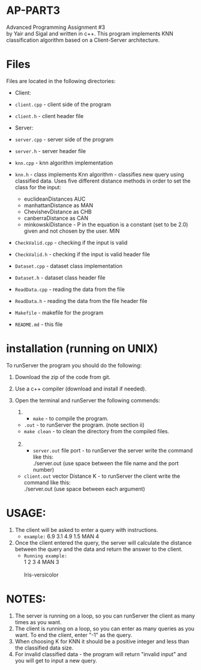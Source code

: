 # AP-PART3
Advanced Programming Assignment #3
<br> by Yair and Sigal and written in c++.
This program implements KNN classification algorithm based on a Client-Server architecture.

# Files
Files are located in the following directories:
* Client:
* `client.cpp` - client side of the program
* `client.h` - client header file

* Server:
* `server.cpp` - server side of the program
* `server.h` - server header file
* `knn.cpp` - knn algorithm implementation
* `knn.h`  - class implements Knn algorithm - classifies new query using classified data.
  Uses five different distance methods in order to set the class for the input:
    * euclideanDistances AUC <br>
    * manhattanDistance as MAN<br>
    * ChevishevDistance as CHB<br>
    * canberraDistance as CAN<br>
    * minkowskiDistance - P in the equation is a constant (set to be 2.0) given and not chosen by the user. MIN<br>
* `CheckValid.cpp` - checking if the input is valid
* `CheckValid.h` - checking if the input is valid header file
* `Dataset.cpp` - dataset class implementation
* `Dataset.h` - dataset class header file
* `ReadData.cpp` - reading the data from the file
* `ReadData.h` - reading the data from the file header file


* `Makefile` - makefile for the program
* `README.md` - this file

# installation (running on UNIX)
To runServer the program you should do the following:<br>
1. Download the zip of the code from git.
2. Use a c++ compiler (download and install if needed).
3. Open the terminal and runServer the following commends:<br>
    1. * `make` - to compile the program.
    * `.out` - to runServer the program. (note section ii)
    * `make clean` - to clean the directory from the compiled files.<br><br>

    2. * `server.out` file port - to runServer the server write the command like this:<br>
         ./server.out <your file name> <port> (use space between the file name and the port number)
    * `client.out` vector Distance K - to runServer the client write the command like this:<br>
      ./server.out <distance> <K> (use space between each argument)<br>

# USAGE:
1. The client will be asked to enter a query with instructions.
    * `example:`
      6.9 3.1 4.9 1.5 MAN 4
2. Once the client entered the query, the server will calculate the distance between the query and the data and return the answer to the client.
    * `Running example:`
      <br>1 2 3 4 MAN 3 <br>
      <br>Iris-versicolor<br>

# NOTES:
1. The server is running on a loop, so you can runServer the client as many times as you want.
2. The client is running on a loop, so you can enter as many queries as you want. To end the client, enter "-1" as the query.
3. When choosing K for KNN it should be a positive integer and less than the classified data size.
4. For invalid classified data - the program will return "invalid input" and you will get to input a new query.
